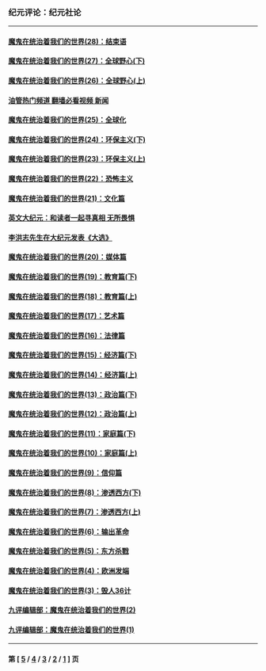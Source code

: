 ### 纪元评论：纪元社论
---
#### [魔鬼在统治着我们的世界(28)：结束语](../../pages/nsc422/n10936246.md?09240330) 
#### [魔鬼在统治着我们的世界(27)：全球野心(下)](../../pages/nsc422/n10928319.md?09240330) 
#### [魔鬼在统治着我们的世界(26)：全球野心(上)](../../pages/nsc422/n10900318.md?09240330) 
#### [油管热门频道 翻墙必看视频 新闻](ok?09240330)
#### [魔鬼在统治着我们的世界(25)：全球化](../../pages/nsc422/n10788205.md?09240330) 
#### [魔鬼在统治着我们的世界(24)：环保主义(下)](../../pages/nsc422/n10695307.md?09240330) 
#### [魔鬼在统治着我们的世界(23)：环保主义(上)](../../pages/nsc422/n10688613.md?09240330) 
#### [魔鬼在统治着我们的世界(22)：恐怖主义](../../pages/nsc422/n10614727.md?09240330) 
#### [魔鬼在统治着我们的世界(21)：文化篇](../../pages/nsc422/n10597706.md?09240330) 
#### [英文大纪元：和读者一起寻真相 无所畏惧](../../pages/nsc422/n12542027.md?09240330) 
#### [李洪志先生在大纪元发表《大选》](../../pages/nsc422/n12534746.md?09240330) 
#### [魔鬼在统治着我们的世界(20)：媒体篇](../../pages/nsc422/n10586579.md?09240330) 
#### [魔鬼在统治着我们的世界(19)：教育篇(下)](../../pages/nsc422/n10564808.md?09240330) 
#### [魔鬼在统治着我们的世界(18)：教育篇(上)](../../pages/nsc422/n10526970.md?09240330) 
#### [魔鬼在统治着我们的世界(17)：艺术篇](../../pages/nsc422/n10499093.md?09240330) 
#### [魔鬼在统治着我们的世界(16)：法律篇](../../pages/nsc422/n10485969.md?09240330) 
#### [魔鬼在统治着我们的世界(15)：经济篇(下)](../../pages/nsc422/n10469975.md?09240330) 
#### [魔鬼在统治着我们的世界(14)：经济篇(上)](../../pages/nsc422/n10457370.md?09240330) 
#### [魔鬼在统治着我们的世界(13)：政治篇(下)](../../pages/nsc422/n10448270.md?09240330) 
#### [魔鬼在统治着我们的世界(12)：政治篇(上)](../../pages/nsc422/n10444576.md?09240330) 
#### [魔鬼在统治着我们的世界(11)：家庭篇(下)](../../pages/nsc422/n10440961.md?09240330) 
#### [魔鬼在统治着我们的世界(10)：家庭篇(上)](../../pages/nsc422/n10435448.md?09240330) 
#### [魔鬼在统治着我们的世界(9)：信仰篇](../../pages/nsc422/n10432159.md?09240330) 
#### [魔鬼在统治着我们的世界(8)：渗透西方(下)](../../pages/nsc422/n10429603.md?09240330) 
#### [魔鬼在统治着我们的世界(7)：渗透西方(上)](../../pages/nsc422/n10426013.md?09240330) 
#### [魔鬼在统治着我们的世界(6)：输出革命](../../pages/nsc422/n10421536.md?09240330) 
#### [魔鬼在统治着我们的世界(5)：东方杀戮](../../pages/nsc422/n10417707.md?09240330) 
#### [魔鬼在统治着我们的世界(4)：欧洲发端](../../pages/nsc422/n10414890.md?09240330) 
#### [魔鬼在统治着我们的世界(3)：毁人36计](../../pages/nsc422/n10411583.md?09240330) 
#### [九评编辑部：魔鬼在统治着我们的世界(2)](../../pages/nsc422/n10410036.md?09240330) 
#### [九评编辑部：魔鬼在统治着我们的世界(1)](../../pages/nsc422/n10406825.md?09240330) 

---
#### 第 [ [5](./5.md?09240330) / [4](./4.md?09240330) / [3](./3.md?09240330) / [2](./2.md?09240330) / [1](./1.md?09240330) ] 页
